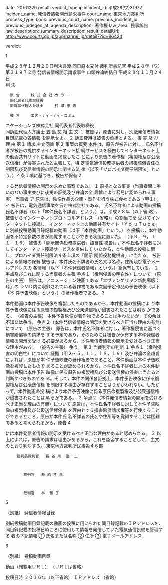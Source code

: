 
date: 20161220
result: 
verdict_type:ip
incident_id: 平成28(ワ)31972
incident_name: 発信者情報開示請求事件
court_name: 東京地方裁判所
process_type:
book: 
previous_court_name:
previous_incident_id:
previous_judeged_at:
agenda_description:  著作権
law_area:  民事訴訟
law_description: 
summary_description: 
result: 
detailUrl: http://www.courts.go.jp/app/hanrei_jp/detail7?id=86424

verdict:

1 
 
平成２８年１２月２０日判決言渡 同日原本交付 裁判所書記官 
平成２８年（ワ）第３１９７２号 発信者情報開示請求事件 
口頭弁論終結日 平成２８年１１月２４日  
判         決 
    
      原 告     株 式 会 社 カ ラ ー 
      同代表者代表取締役      
      同訴訟代理人弁護士     村 瀬 拓 男 
    
      被 告     エヌ・ティ・ティ・コミュ 
ニケーションズ株式会社 
      同代表者代表取締役      
      同訴訟代理人弁護士     五 島 丈 裕 
主         文 
       １ 被告は，原告に対し，別紙発信者情報目録記載の各情報 
        を開示せよ。 
       ２ 訴訟費用は被告の負担とする。 
事 実 及 び 理 由 
第１ 請求 
   主文同旨 
第２ 事案の概要 
   本件は，原告が被告に対し，氏名不詳者が被告の提供するインターネット接
続サービスを経由してインターネット上の動画共有サイトに動画を掲載したこ
とにより原告の著作権（複製権及び公衆送信権）が侵害されたと主張して，特
定電気通信役務提供者の損害賠償責任の制限及び発信者情報の開示に関する法
律（以下「プロバイダ責任制限法」という。）４条１項に基づき，被告が保有
2 
 
する発信者情報の開示を求めた事案である。 
１ 前提となる事実（当事者間に争いのない事実並びに後掲の証拠及び弁論の全
趣旨により容易に認められる事実） 
  当事者 
ア 原告は，映像作品の企画・製作を行う株式会社である（甲１）。 
イ 被告は，電気通信事業を営む株式会社である。 
   氏名不詳者による動画の投稿 
氏名不詳者（以下「本件氏名不詳者」という。）は，平成２８年（以下省
略），被告からインターネットプロトコルアドレス「（省略）」の割当てを
受けてインターネットに接続し，インターネット上の動画共有サイト「Ｙｏ
ｕＴｕｂｅ」に別紙投稿動画目録記載の動画（以下「本件動画」という。）
を投稿し，本件動画を不特定多数の者が閲覧することができる状態に置いた。
（甲８，９，１１，１６） 
   被告の「開示関係役務提供者」該当性 
    被告は，本件氏名不詳者に対してインターネット接続サービスを提供して
いたから，本件動画の投稿に関し，プロバイダ責任制限法４条１項の「開示
関係役務提供者」に当たる。 
   被告による情報の保有 
被告は，本件氏名不詳者の氏名又は名称，住所及び電子メールアドレスの
各情報（以下「本件発信者情報」という。）を保有している。 
 ２ 争点及びこれに関する当事者の主張 
   争点１（権利侵害の明白性）について 
  （原告の主張） 
    原告は，アニメーション映画である「ヱヴァンゲリヲン新劇場版：Ｑ」の
ＤＶＤ内に収録されている著作物である次回予定作品の予告映像（以下「本
件予告映像」という。）の著作権者である。 
3 
 
本件動画は本件予告映像を複製したものであるから，本件動画の投稿によ
り本件予告映像に係る原告の複製権及び公衆送信権が侵害されたことは明ら
かである。 
  （被告の主張） 
    本件予告映像が著作物であることは争わないが，その余は不知又は争う。 
   争点２（本件発信者情報の開示を受けるべき正当な理由の有無）について 
  （原告の主張） 
    原告は，本件氏名不詳者に対し，著作権侵害に基づく損害賠償等の請求を
する予定であり，そのためには被告が保有する本件発信者情報の開示を受け
る必要があるから，本件発信者情報の開示を受けるべき正当な理由がある。 
  （被告の主張） 
    争う。 
第３ 当裁判所の判断 
 １ 争点１（権利侵害の明白性）について 
   証拠（甲２～５，１１，１８，１９）及び弁論の全趣旨によれば，原告が本
件予告映像の著作権者であること，本件動画は本件予告映像を複製したもので
あることが認められるから，本件氏名不詳者による本件動画の投稿は本件予告
映像に係る原告の複製権及び公衆送信権の侵害に当たると判断すべきものであ
る。そして，本件の関係各証拠上，本件予告映像に係る複製権及び公衆送信権
を制限する事由が存在することはうかがわれない。したがって，本件動画の投
稿により本件予告映像に係る原告の複製権及び公衆送信権が侵害されたことは
明らかである。 
 ２ 争点２（本件発信者情報の開示を受けるべき正当な理由の有無）について 
   原告は，本件氏名不詳者に対して本件予告映像の複製権及び公衆送信権侵害
を理由とする損害賠償請求権等を行使することができるところ，原告が本件氏
名不詳者の氏名や住所等を覚知することは困難であると考えられるから，原告
4 
 
には本件発信者情報の開示を受けるべき正当な理由があると認められる。 
 ３ 以上によれば，原告の請求は理由があるから，これを認容することとして，
主文のとおり判決する。 
   東京地方裁判所民事第４６部 
 
         裁判長裁判官   長 谷 川  浩  二 
 
 
 
            裁判官   萩 原 孝 基 
 
 
 
            裁判官   林  雅 子 
  
5 
 
（別紙） 
発信者情報目録 
 
 別紙投稿動画目録記載の動画の投稿に用いられた同目録記載のＩＰアドレスを、
同目録記載の投稿日時ころに使用して情報を発信していた電気通信設備を管理する
者の下記情報 
① 氏名または名称 
② 住所 
③ 電子メールアドレス 
  
6 
 
（別紙） 
投稿動画目録 
 
動画（閲覧用ＵＲＬ） 
 （ＵＲＬは省略） 
 
投稿日時 ２０１６年（以下省略） 
ＩＰアドレス  （省略） 
 
 

                    